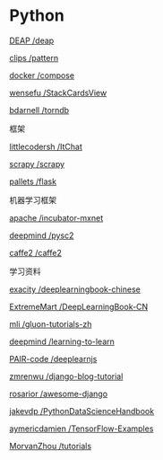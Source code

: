 # Python

[DEAP /deap](https://github.com/DEAP/deap)

[clips /pattern](https://github.com/clips/pattern)

[docker /compose](https://github.com/docker/compose)

[wensefu /StackCardsView](https://github.com/wensefu/StackCardsView)

[bdarnell /torndb](https://github.com/bdarnell/torndb)

框架

[littlecodersh /ItChat](#)

[scrapy /scrapy](https://github.com/scrapy/scrapy)

[pallets /flask](https://github.com/pallets/flask)

机器学习框架

[apache /incubator-mxnet](#)

[deepmind /pysc2](#)

[caffe2 /caffe2](https://github.com/caffe2/caffe2)

学习资料

[exacity /deeplearningbook-chinese](#)

[ExtremeMart /DeepLearningBook-CN](#)

[mli /gluon-tutorials-zh](https://github.com/mli/gluon-tutorials-zh)

[deepmind /learning-to-learn](https://github.com/deepmind/learning-to-learn)

[PAIR-code /deeplearnjs](https://github.com/PAIR-code/deeplearnjs)

[zmrenwu /django-blog-tutorial](https://github.com/zmrenwu/django-blog-tutorial)

[rosarior /awesome-django](https://github.com/rosarior/awesome-django)

[jakevdp /PythonDataScienceHandbook](https://github.com/jakevdp/PythonDataScienceHandbook)

[aymericdamien /TensorFlow-Examples](https://github.com/aymericdamien/TensorFlow-Examples)

[MorvanZhou /tutorials](https://github.com/MorvanZhou/tutorials)

